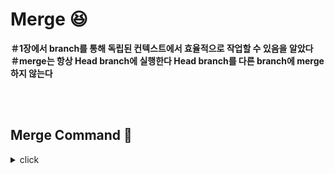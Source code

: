 # Merge :laughing:

**＃1장에서 branch를 통해 독립된 컨텍스트에서 효율적으로 작업할 수 있음을 알았다**
<br>
**＃merge는 항상 Head branch에 실행한다 Head branch를 다른 branch에 merge하지 않는다**

<br>
<br>

## Merge Command :bookmark:
<details>
<summary>click</summary>
<div markdown="1">  



</div>
</details>
